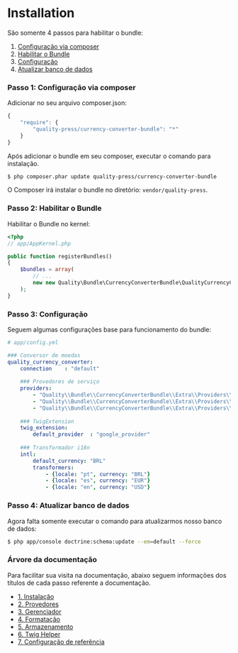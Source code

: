 Installation
============

São somente 4 passos para habilitar o bundle:

1. [Configuração via composer](#enable-in-composer)
2. [Habilitar o Bundle](#enable-bundle)
3. [Configuração](#enable-configuration)
4. [Atualizar banco de dados](#enable-database)

### <a id="enable-in-composer" name="enable-in-composer"></a>
### Passo 1: Configuração via composer

Adicionar no seu arquivo composer.json:

```js
{
    "require": {
        "quality-press/currency-converter-bundle": "*"
    }
}
```

Após adicionar o bundle em seu composer, executar o comando para instalação.

``` bash
$ php composer.phar update quality-press/currency-converter-bundle
```

O Composer irá instalar o bundle no diretório: `vendor/quality-press`.



### <a id="enable-bundle" name="enable-bundle"></a>
### Passo 2: Habilitar o Bundle

Habilitar o Bundle no kernel:

``` php
<?php
// app/AppKernel.php

public function registerBundles()
{
    $bundles = array(
        // ...
        new new Quality\Bundle\CurrencyConverterBundle\QualityCurrencyConverterBundle(),
    );
}
```



### <a id="enable-configuration" name="enable-configuration"></a>
### Passo 3: Configuração

Seguem algumas configurações base para funcionamento do bundle:

``` yaml
# app/config.yml

### Conversor de moedas
quality_currency_converter:
    connection    : "default"
        
    ### Provedores de serviço
    providers:
        - "Quality\\Bundle\\CurrencyConverterBundle\\Extra\\Providers\\GoogleProvider"
        - "Quality\\Bundle\\CurrencyConverterBundle\\Extra\\Providers\\XRateProvider"
        - "Quality\\Bundle\\CurrencyConverterBundle\\Extra\\Providers\\YahooProvider"
        
    ### TwigExtension
    twig_extension:
        default_provider  : "google_provider"
        
    ### Transformador i18n
    intl:
        default_currency: "BRL"
        transformers:
            - {locale: "pt", currency: "BRL"}
            - {locale: "es", currency: "EUR"}
            - {locale: "en", currency: "USD"}
```



### <a id="enable-database" name="enable-database"></a>
### Passo 4: Atualizar banco de dados

Agora falta somente executar o comando para atualizarmos nosso banco de dados:

``` bash
$ php app/console doctrine:schema:update --em=default --force
```



### Árvore da documentação

Para facilitar sua visita na documentação, abaixo seguem informações
dos títulos de cada passo referente a documentação.

- [1. Instalação](installation.md)
- [2. Provedores](providers.md)
- [3. Gerenciador](manager.md)
- [4. Formatação](formatter.md)
- [5. Armazenamento](storage.md)
- [6. Twig Helper](helper.md)
- [7. Configuração de referência](configuration_reference.md)